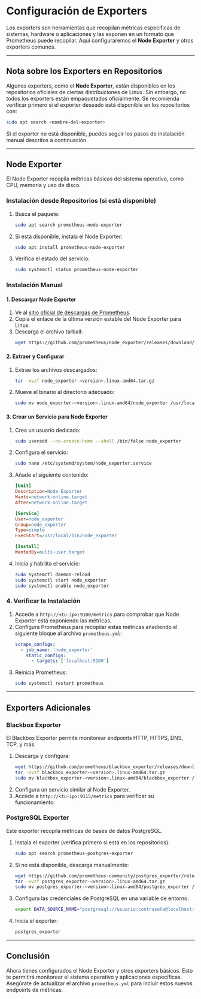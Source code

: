 # Configuración de Exporters

Los exporters son herramientas que recopilan métricas específicas de sistemas, hardware o aplicaciones y las exponen en un formato que Prometheus puede recopilar. Aquí configuraremos el **Node Exporter** y otros exporters comunes.

---

## Nota sobre los Exporters en Repositorios
Algunos exporters, como el **Node Exporter**, están disponibles en los repositorios oficiales de ciertas distribuciones de Linux. Sin embargo, no todos los exporters están empaquetados oficialmente. Se recomienda verificar primero si el exporter deseado está disponible en los repositorios con:
```bash
sudo apt search <nombre-del-exporter>
```
Si el exporter no está disponible, puedes seguir los pasos de instalación manual descritos a continuación.

---

## Node Exporter
El Node Exporter recopila métricas básicas del sistema operativo, como CPU, memoria y uso de disco.

### Instalación desde Repositorios (si está disponible)
1. Busca el paquete:
   ```bash
   sudo apt search prometheus-node-exporter
   ```
2. Si está disponible, instala el Node Exporter:
   ```bash
   sudo apt install prometheus-node-exporter
   ```
3. Verifica el estado del servicio:
   ```bash
   sudo systemctl status prometheus-node-exporter
   ```

### Instalación Manual

#### 1. Descargar Node Exporter
1. Ve al [sitio oficial de descargas de Prometheus](https://prometheus.io/download/).
2. Copia el enlace de la última versión estable del Node Exporter para Linux.
3. Descarga el archivo tarball:
   ```bash
   wget https://github.com/prometheus/node_exporter/releases/download/<version>/node_exporter-<version>.linux-amd64.tar.gz
   ```

#### 2. Extraer y Configurar
1. Extrae los archivos descargados:
   ```bash
   tar -xvzf node_exporter-<version>.linux-amd64.tar.gz
   ```
2. Mueve el binario al directorio adecuado:
   ```bash
   sudo mv node_exporter-<version>.linux-amd64/node_exporter /usr/local/bin/
   ```

#### 3. Crear un Servicio para Node Exporter
1. Crea un usuario dedicado:
   ```bash
   sudo useradd --no-create-home --shell /bin/false node_exporter
   ```
2. Configura el servicio:
   ```bash
   sudo nano /etc/systemd/system/node_exporter.service
   ```
3. Añade el siguiente contenido:
   ```ini
   [Unit]
   Description=Node Exporter
   Wants=network-online.target
   After=network-online.target

   [Service]
   User=node_exporter
   Group=node_exporter
   Type=simple
   ExecStart=/usr/local/bin/node_exporter

   [Install]
   WantedBy=multi-user.target
   ```
4. Inicia y habilita el servicio:
   ```bash
   sudo systemctl daemon-reload
   sudo systemctl start node_exporter
   sudo systemctl enable node_exporter
   ```

### 4. Verificar la Instalación
1. Accede a `http://<tu-ip>:9100/metrics` para comprobar que Node Exporter está exponiendo las métricas.
2. Configura Prometheus para recopilar estas métricas añadiendo el siguiente bloque al archivo `prometheus.yml`:
   ```yaml
   scrape_configs:
     - job_name: 'node_exporter'
       static_configs:
         - targets: ['localhost:9100']
   ```
3. Reinicia Prometheus:
   ```bash
   sudo systemctl restart prometheus
   ```

---

## Exporters Adicionales

### Blackbox Exporter
El Blackbox Exporter permite monitorear endpoints HTTP, HTTPS, DNS, TCP, y más.

1. Descarga y configura:
   ```bash
   wget https://github.com/prometheus/blackbox_exporter/releases/download/<version>/blackbox_exporter-<version>.linux-amd64.tar.gz
   tar -xvzf blackbox_exporter-<version>.linux-amd64.tar.gz
   sudo mv blackbox_exporter-<version>.linux-amd64/blackbox_exporter /usr/local/bin/
   ```
2. Configura un servicio similar al Node Exporter.
3. Accede a `http://<tu-ip>:9115/metrics` para verificar su funcionamiento.

### PostgreSQL Exporter
Este exporter recopila métricas de bases de datos PostgreSQL.

1. Instala el exporter (verifica primero si está en los repositorios):
   ```bash
   sudo apt search prometheus-postgres-exporter
   ```
2. Si no está disponible, descarga manualmente:
   ```bash
   wget https://github.com/prometheus-community/postgres_exporter/releases/download/<version>/postgres_exporter-<version>.linux-amd64.tar.gz
   tar -xvzf postgres_exporter-<version>.linux-amd64.tar.gz
   sudo mv postgres_exporter-<version>.linux-amd64/postgres_exporter /usr/local/bin/
   ```
3. Configura las credenciales de PostgreSQL en una variable de entorno:
   ```bash
   export DATA_SOURCE_NAME="postgresql://usuario:contraseña@localhost:5432/postgres?sslmode=disable"
   ```
4. Inicia el exporter:
   ```bash
   postgres_exporter
   ```

---

## Conclusión
Ahora tienes configurados el Node Exporter y otros exporters básicos. Esto te permitirá monitorear el sistema operativo y aplicaciones específicas. Asegúrate de actualizar el archivo `prometheus.yml` para incluir estos nuevos endpoints de métricas.
